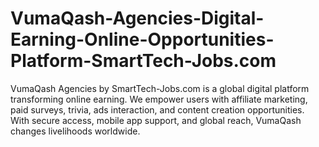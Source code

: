 # VumaQash-Agencies-Digital-Earning-Online-Opportunities-Platform-SmartTech-Jobs.com
VumaQash Agencies by SmartTech-Jobs.com is a global digital platform transforming online earning. We empower users with affiliate marketing, paid surveys, trivia, ads interaction, and content creation opportunities. With secure access, mobile app support, and global reach, VumaQash changes livelihoods worldwide.
